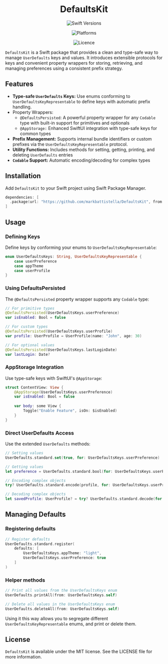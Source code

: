 <!-- markdownlint-disable MD033 MD041 -->
<div align="center">

# DefaultsKit

![Swift Versions](https://img.shields.io/endpoint?url=https%3A%2F%2Fswiftpackageindex.com%2Fapi%2Fpackages%2Fmarkbattistella%2FDefaultsKit%2Fbadge%3Ftype%3Dswift-versions)

![Platforms](https://img.shields.io/endpoint?url=https%3A%2F%2Fswiftpackageindex.com%2Fapi%2Fpackages%2Fmarkbattistella%2FDefaultsKit%2Fbadge%3Ftype%3Dplatforms)

![Licence](https://img.shields.io/badge/Licence-MIT-white?labelColor=blue&style=flat)

</div>

`DefaultsKit` is a Swift package that provides a clean and type-safe way to manage `UserDefaults` keys and values. It introduces extensible protocols for keys and convenient property wrappers for storing, retrieving, and managing preferences using a consistent prefix strategy.

## Features

- **Type-safe `UserDefaults` Keys:** Use enums conforming to `UserDefaultsKeyRepresentable` to define keys with automatic prefix handling.
- Property Wrappers:
  - `@DefaultsPersisted`: A powerful property wrapper for any `Codable` type with built-in support for primitives and optionals
  - `@AppStorage:` Enhanced SwiftUI integration with type-safe keys for common types
- **Prefix Management:** Supports internal bundle identifiers or custom prefixes via the `UserDefaultsKeyRepresentable` protocol.
- **Utility Functions:** Includes methods for setting, getting, printing, and deleting `UserDefaults` entries
- **`Codable` Support:** Automatic encoding/decoding for complex types

## Installation

Add `DefaultsKit` to your Swift project using Swift Package Manager.

```swift
dependencies: [
  .package(url: "https://github.com/markbattistella/DefaultsKit", from: "1.0.0")
]
```

## Usage

### Defining Keys

Define keys by conforming your enums to `UserDefaultsKeyRepresentable`:

```swift
enum UserDefaultsKeys: String, UserDefaultsKeyRepresentable {
    case userPreference
    case appTheme
    case userProfile
}
```

### Using DefaultsPersisted

The `@DefaultsPersisted` property wrapper supports any `Codable` type:

```swift
// For primitive types
@DefaultsPersisted(UserDefaultsKeys.userPreference)
var isEnabled: Bool = false

// For custom types
@DefaultsPersisted(UserDefaultsKeys.userProfile)
var profile: UserProfile = UserProfile(name: "John", age: 30)

// For optional values
@DefaultsPersisted(UserDefaultsKeys.lastLoginDate)
var lastLogin: Date?
```

### AppStorage Integration

Use type-safe keys with SwiftUI's `@AppStorage`:

```swift
struct ContentView: View {
    @AppStorage(UserDefaultsKeys.userPreference)
    var isEnabled: Bool = false
    
    var body: some View {
        Toggle("Enable Feature", isOn: $isEnabled)
    }
}
```

### Direct UserDefaults Access

Use the extended `UserDefaults` methods:

```swift
// Setting values
UserDefaults.standard.set(true, for: UserDefaultsKeys.userPreference)

// Getting values
let preference = UserDefaults.standard.bool(for: UserDefaultsKeys.userPreference)

// Encoding complex objects
try? UserDefaults.standard.encode(profile, for: UserDefaultsKeys.userProfile)

// Decoding complex objects
let savedProfile: UserProfile? = try? UserDefaults.standard.decode(for: UserDefaultsKeys.userProfile)
```

## Managing Defaults

### Registering defaults

```swift
// Register defaults
UserDefaults.standard.register(
    defaults: [
        UserDefaultsKeys.appTheme: "light",
        UserDefaultsKeys.userPreference: true
    ]
)
```

### Helper methods

```swift
// Print all values from the UserDefaultsKeys enum
UserDefaults.printAll(from: UserDefaultsKeys.self)

// Delete all values in the UserDefaultsKeys enum
UserDefaults.deleteAll(from: UserDefaultsKeys.self)
```

Using it this way allows you to segregate different `UserDefaultsKeyRepresentable` enums, and print or delete them.

## License

`DefaultsKit` is available under the MIT license. See the LICENSE file for more information.
